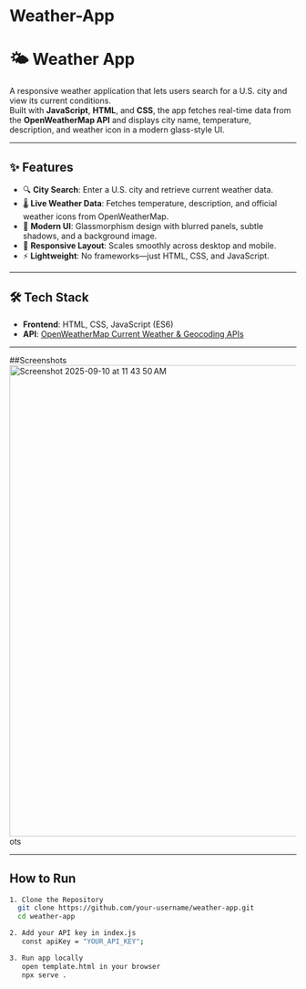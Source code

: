 # Weather-App

# 🌤️ Weather App
A responsive weather application that lets users search for a U.S. city and view its current conditions.  
Built with **JavaScript**, **HTML**, and **CSS**, the app fetches real-time data from the **OpenWeatherMap API** and displays city name, temperature, description, and weather icon in a modern glass-style UI.

---

## ✨ Features
- 🔍 **City Search**: Enter a U.S. city and retrieve current weather data.  
- 🌡 **Live Weather Data**: Fetches temperature, description, and official weather icons from OpenWeatherMap.  
- 🎨 **Modern UI**: Glassmorphism design with blurred panels, subtle shadows, and a background image.  
- 📱 **Responsive Layout**: Scales smoothly across desktop and mobile.  
- ⚡ **Lightweight**: No frameworks—just HTML, CSS, and JavaScript.  

---

## 🛠️ Tech Stack

- **Frontend**: HTML, CSS, JavaScript (ES6)  
- **API**: [OpenWeatherMap Current Weather & Geocoding APIs](https://openweathermap.org/)  

---

##Screenshots
<img width="1473" height="826" alt="Screenshot 2025-09-10 at 11 43 50 AM" src="https://github.com/user-attachments/assets/72be0af0-be50-484b-91e5-b8b32b312350" />
ots

---

## How to Run
```bash
1. Clone the Repository
  git clone https://github.com/your-username/weather-app.git
  cd weather-app

2. Add your API key in index.js
   const apiKey = "YOUR_API_KEY";

3. Run app locally
   open template.html in your browser
   npx serve .


